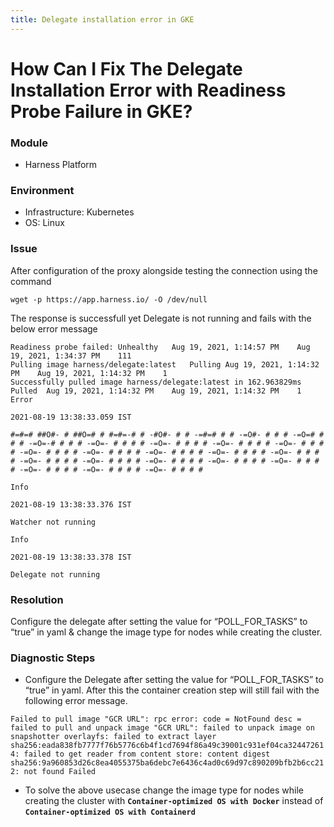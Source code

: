 ```yaml
---
title: Delegate installation error in GKE
---
```


# How Can I Fix The Delegate Installation Error with Readiness Probe Failure in GKE?

### Module

- Harness Platform

### Environment

- Infrastructure: Kubernetes
- OS: Linux

### Issue

After configuration of the proxy alongside testing the connection using the command

```
wget -p https://app.harness.io/ -O /dev/null
```

The response is successfull yet Delegate is not running and fails with the below error message

```
Readiness probe failed:	Unhealthy	Aug 19, 2021, 1:14:57 PM	Aug 19, 2021, 1:34:37 PM	111	
Pulling image harness/delegate:latest	Pulling	Aug 19, 2021, 1:14:32 PM	Aug 19, 2021, 1:14:32 PM	1	
Successfully pulled image harness/delegate:latest in 162.963829ms	Pulled	Aug 19, 2021, 1:14:32 PM	Aug 19, 2021, 1:14:32 PM	1	
Error

2021-08-19 13:38:33.059 IST

#=#=# ##O#- # ##O=# # #=#=-# # -#O#- # # -=#=# # # -=O#- # # # -=O=# # # # -=O=-# # # # -=O=- # # # # -=O=- # # # # -=O=- # # # # -=O=- # # # # -=O=- # # # # -=O=- # # # # -=O=- # # # # -=O=- # # # # -=O=- # # # # -=O=- # # # # -=O=- # # # # -=O=- # # # # -=O=- # # # # -=O=- # # # # -=O=- # # # # -=O=- # # # # -=O=- # # # #

Info

2021-08-19 13:38:33.376 IST

Watcher not running

Info

2021-08-19 13:38:33.378 IST

Delegate not running
```

### Resolution

Configure the delegate after setting the value for “POLL_FOR_TASKS” to “true” in yaml & change the image type for nodes while creating the cluster.

### Diagnostic Steps

- Configure the Delegate after setting the value for “POLL_FOR_TASKS” to “true” in yaml. After this the container creation step will still fail with the following error message.

`Failed to pull image "GCR URL": rpc error: code = NotFound desc = failed to pull and unpack image "GCR URL": failed to unpack image on snapshotter overlayfs: failed to extract layer sha256:eada838fb7777f76b5776c6b4f1cd7694f86a49c39001c931ef04ca324472614: failed to get reader from content store: content digest sha256:9a960853d26c8ea4055375ba6debc7e6436c4ad0c69d97c890209bfb2b6cc212: not found Failed`

- To solve the above usecase change the image type for nodes while creating the cluster with **`Container-optimized OS with Docker`** instead of **`Container-optimized OS with Containerd`**